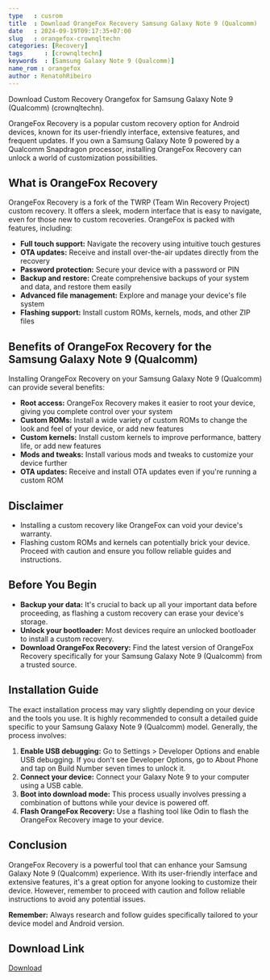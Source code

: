 ```yaml
---
type   : cusrom
title  : Download OrangeFox Recovery Samsung Galaxy Note 9 (Qualcomm)
date   : 2024-09-19T09:17:35+07:00
slug   : orangefox-crownqltechn
categories: [Recovery]
tags      : [crownqltechn]
keywords  : [Samsung Galaxy Note 9 (Qualcomm)]
name_rom : orangefox
author : RenatohRibeiro
---
```


Download Custom Recovery Orangefox for Samsung Galaxy Note 9 (Qualcomm) (crownqltechn).

OrangeFox Recovery is a popular custom recovery option for Android devices, known for its user-friendly interface, extensive features, and frequent updates. If you own a Samsung Galaxy Note 9 powered by a Qualcomm Snapdragon processor, installing OrangeFox Recovery can unlock a world of customization possibilities. 

## What is OrangeFox Recovery

OrangeFox Recovery is a fork of the TWRP (Team Win Recovery Project) custom recovery. It offers a sleek, modern interface that is easy to navigate, even for those new to custom recoveries. OrangeFox is packed with features, including:

* **Full touch support:** Navigate the recovery using intuitive touch gestures
* **OTA updates:** Receive and install over-the-air updates directly from the recovery
* **Password protection:** Secure your device with a password or PIN
* **Backup and restore:** Create comprehensive backups of your system and data, and restore them easily
* **Advanced file management:** Explore and manage your device's file system
* **Flashing support:** Install custom ROMs, kernels, mods, and other ZIP files

## Benefits of OrangeFox Recovery for the Samsung Galaxy Note 9 (Qualcomm)

Installing OrangeFox Recovery on your Samsung Galaxy Note 9 (Qualcomm) can provide several benefits:

* **Root access:** OrangeFox Recovery makes it easier to root your device, giving you complete control over your system
* **Custom ROMs:** Install a wide variety of custom ROMs to change the look and feel of your device, or add new features
* **Custom kernels:** Install custom kernels to improve performance, battery life, or add new features
* **Mods and tweaks:** Install various mods and tweaks to customize your device further
* **OTA updates:** Receive and install OTA updates even if you're running a custom ROM

## Disclaimer

* Installing a custom recovery like OrangeFox can void your device's warranty. 
* Flashing custom ROMs and kernels can potentially brick your device. Proceed with caution and ensure you follow reliable guides and instructions.

## Before You Begin

* **Backup your data:** It's crucial to back up all your important data before proceeding, as flashing a custom recovery can erase your device's storage.
* **Unlock your bootloader:** Most devices require an unlocked bootloader to install a custom recovery.
* **Download OrangeFox Recovery:** Find the latest version of OrangeFox Recovery specifically for your Samsung Galaxy Note 9 (Qualcomm) from a trusted source.

## Installation Guide

The exact installation process may vary slightly depending on your device and the tools you use. It is highly recommended to consult a detailed guide specific to your Samsung Galaxy Note 9 (Qualcomm) model. Generally, the process involves:

1. **Enable USB debugging:** Go to Settings > Developer Options and enable USB debugging. If you don't see Developer Options, go to About Phone and tap on Build Number seven times to unlock it.
2. **Connect your device:** Connect your Galaxy Note 9 to your computer using a USB cable.
3. **Boot into download mode:** This process usually involves pressing a combination of buttons while your device is powered off. 
4. **Flash OrangeFox Recovery:** Use a flashing tool like Odin to flash the OrangeFox Recovery image to your device.

## Conclusion

OrangeFox Recovery is a powerful tool that can enhance your Samsung Galaxy Note 9 (Qualcomm) experience. With its user-friendly interface and extensive features, it's a great option for anyone looking to customize their device. However, remember to proceed with caution and follow reliable instructions to avoid any potential issues.

**Remember:** Always research and follow guides specifically tailored to your device model and Android version.


## Download Link
[Download](https://orangefox.download/device/crownqltechn)

